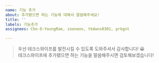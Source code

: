 ```yaml
---
name: 기능 추가
about: 추가됐으면 하는 기능에 대해서 말씀해주세요!
title: ''
labels: 기능추가
assignees: Cho-D-YoungRae, zooneon, tkdwns0301, prkgnt

---
```


> 우선 테크스와이프를 발전시킬 수 있도록 도와주셔서 감사합니다! 😀  
> 테크스와이프에 추가됐으면 하는 기능을 말씀해주시면 검토해보겠습니다!
